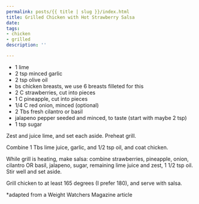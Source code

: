 ```yaml
---
permalink: posts/{{ title | slug }}/index.html
title: Grilled Chicken with Hot Strawberry Salsa
date: 
tags:
- chicken
- grilled
description: ''

---
```

* 1 lime
* 2 tsp minced garlic
* 2 tsp olive oil
* bs chicken breasts, we use 6 breasts filleted for this
* 2 C strawberries, cut into pieces
* 1 C pineapple, cut into pieces
* 1/4 C red onion, minced (optional)
* 2 Tbs fresh cilantro or basil
* jalapeno pepper seeded and minced, to taste (start with maybe 2 tsp)
* 1 tsp sugar

Zest and juice lime, and set each aside. Preheat grill. 

Combine 1 Tbs lime juice, garlic, and 1/2 tsp oil, and coat chicken. 

While grill is heating, make salsa: combine strawberries, pineapple, onion, cilantro OR basil, jalapeno, sugar, remaining lime juice and zest, 1 1/2 tsp oil. Stir well and set aside. 

Grill chicken to at least 165 degrees (I prefer 180), and serve with salsa. 

\*adapted from a Weight Watchers Magazine article